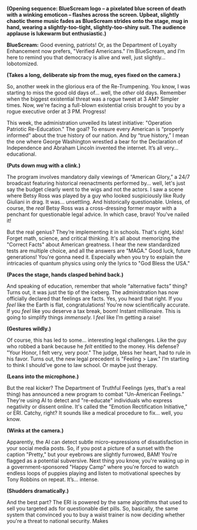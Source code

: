 **(Opening sequence: BlueScream logo – a pixelated blue screen of death with a winking emoticon – flashes across the screen. Upbeat, slightly chaotic theme music fades as BlueScream strides onto the stage, mug in hand, wearing a slightly-too-tight, slightly-too-shiny suit. The audience applause is lukewarm but enthusiastic.)**

**BlueScream:** Good evening, patriots! Or, as the Department of Loyalty Enhancement now prefers, "Verified Americans." I’m BlueScream, and I’m here to remind you that democracy is alive and well, just slightly… lobotomized.

**(Takes a long, deliberate sip from the mug, eyes fixed on the camera.)**

So, another week in the glorious era of the Re-Trumpening. You know, I was starting to miss the good old days of… well, the *other* old days. Remember when the biggest existential threat was a rogue tweet at 3 AM? Simpler times. Now, we're facing a full-blown existential crisis brought to you by a rogue executive order at 3 PM. Progress!

This week, the administration unveiled its latest initiative: "Operation Patriotic Re-Education." The goal? To ensure every American is “properly informed” about the true history of our nation. And by “true history,” I mean the one where George Washington wrestled a bear for the Declaration of Independence and Abraham Lincoln invented the internet. It’s all very… educational.

**(Puts down mug with a clink.)**

The program involves mandatory daily viewings of “American Glory,” a 24/7 broadcast featuring historical reenactments performed by… well, let's just say the budget clearly went to the wigs and not the actors. I saw a scene where Betsy Ross was played by a guy who looked suspiciously like Rudy Giuliani in drag. It was… unsettling. And historically questionable. Unless, of course, the *real* Betsy Ross was a cross-dressing former mayor with a penchant for questionable legal advice. In which case, bravo! You've nailed it!

But the real genius? They’re implementing it in schools. That's right, kids! Forget math, science, and critical thinking. It's all about memorizing the "Correct Facts" about American greatness. I hear the new standardized tests are multiple choice, and all the answers are "MAGA." Good luck, future generations! You're gonna need it. Especially when you try to explain the intricacies of quantum physics using only the lyrics to "God Bless the USA."

**(Paces the stage, hands clasped behind back.)**

And speaking of education, remember that whole “alternative facts” thing? Turns out, it was just the tip of the iceberg. The administration has now officially declared that feelings are facts. Yes, you heard that right. If you *feel* like the Earth is flat, congratulations! You're now scientifically accurate. If you *feel* like you deserve a tax break, boom! Instant millionaire. This is going to simplify things *immensely.* I *feel* like I’m getting a raise!

**(Gestures wildly.)**

Of course, this has led to some… interesting legal challenges. Like the guy who robbed a bank because he *felt* entitled to the money. His defense? "Your Honor, I felt very, very poor." The judge, bless her heart, had to rule in his favor. Turns out, the new legal precedent is "Feeling > Law." I’m starting to think I should’ve gone to law school. Or maybe just therapy.

**(Leans into the microphone.)**

But the real kicker? The Department of Truthful Feelings (yes, that's a real thing) has announced a new program to combat "Un-American Feelings." They're using AI to detect and "re-educate" individuals who express negativity or dissent online. It's called the "Emotion Rectification Initiative," or ERI. Catchy, right? It sounds like a medical procedure to fix… well, you know.

**(Winks at the camera.)**

Apparently, the AI can detect subtle micro-expressions of dissatisfaction in your social media posts. So, if you post a picture of a sunset with the caption "Pretty," but your eyebrows are slightly furrowed, BAM! You're flagged as a potential subversive. Next thing you know, you're waking up in a government-sponsored "Happy Camp" where you're forced to watch endless loops of puppies playing and listen to motivational speeches by Tony Robbins on repeat. It’s… intense.

**(Shudders dramatically.)**

And the best part? The ERI is powered by the same algorithms that used to sell you targeted ads for questionable diet pills. So, basically, the same system that convinced you to buy a waist trainer is now deciding whether you're a threat to national security. Makes